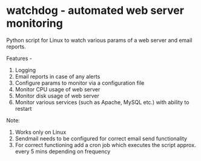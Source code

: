 watchdog - automated web server monitoring
==========================================

Python script for Linux to watch various params of a web server and email reports.

Features -

1. Logging
2. Email reports in case of any alerts
3. Configure params to monitor via a configuration file
4. Monitor CPU usage of web server
5. Monitor disk usage of web server
6. Monitor various services (such as Apache, MySQL etc.) with ability to restart

Note:
1. Works only on Linux
2. Sendmail needs to be configured for correct email send functionality
3. For correct functioning add a cron job which executes the script approx. every 5 mins depending on frequency
